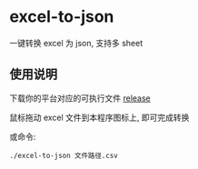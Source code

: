 # excel-to-json

一键转换 excel 为 json, 支持多 sheet

## 使用说明

下载你的平台对应的可执行文件 [release]()

鼠标拖动 excel 文件到本程序图标上, 即可完成转换

或命令:

```
./excel-to-json 文件路径.csv
```
